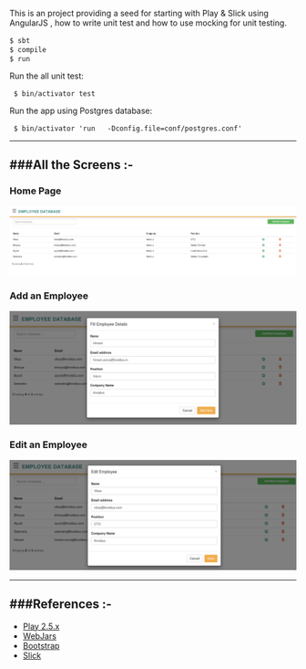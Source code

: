 
This is an project providing a seed for starting with Play & Slick using AngularJS ,
how to write unit test and how to use mocking for unit testing.

```
$ sbt
$ compile
$ run
```
 
Run the all unit test:

     $ bin/activator test
    
Run the app using Postgres database:

     $ bin/activator 'run   -Dconfig.file=conf/postgres.conf'



-----------------------------------------------------------------------
###All the Screens :-
-----------------------------------------------------------------------
### Home Page

![alt-tag](/public/images/homePage.png)

### Add an Employee

![alt-tag](/public/images/addEmployee.png)

### Edit an Employee

![alt-tag](/public/images/editEmployee.png)

-----------------------------------------------------------------------
###References :-
-----------------------------------------------------------------------

* [Play 2.5.x](http://www.playframework.com)
* [WebJars](http://www.webjars.org/)
* [Bootstrap](http://getbootstrap.com/css/)
* [Slick](http://slick.typesafe.com/)

